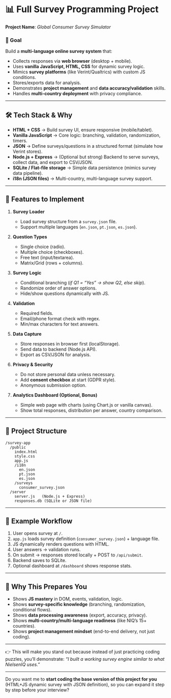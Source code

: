 # 📊 Full Survey Programming Project

**Project Name**: *Global Consumer Survey Simulator*

### 🎯 Goal

Build a **multi-language online survey system** that:

* Collects responses via **web browser** (desktop + mobile).
* Uses **vanilla JavaScript, HTML, CSS** for dynamic survey logic.
* Mimics **survey platforms** (like Verint/Qualtrics) with custom JS conditions.
* Stores/exports data for analysis.
* Demonstrates **project management** and **data accuracy/validation** skills.
* Handles **multi-country deployment** with privacy compliance.

---

## 🛠 Tech Stack & Why

* **HTML + CSS** → Build survey UI, ensure responsive (mobile/tablet).
* **Vanilla JavaScript** → Core logic: branching, validation, randomization, timers.
* **JSON** → Define surveys/questions in a structured format (simulate how Verint stores).
* **Node.js + Express** → (Optional but strong) Backend to serve surveys, collect data, and export to CSV/JSON.
* **SQLite / Flat-file storage** → Simple data persistence (mimics survey data pipeline).
* **i18n (JSON files)** → Multi-country, multi-language survey support.

---

## 🔨 Features to Implement

1. **Survey Loader**

   * Load survey structure from a `survey.json` file.
   * Support multiple languages (`en.json`, `pt.json`, `es.json`).

2. **Question Types**

   * Single choice (radio).
   * Multiple choice (checkboxes).
   * Free text (input/textarea).
   * Matrix/Grid (rows + columns).

3. **Survey Logic**

   * Conditional branching (*if Q1 = “Yes” → show Q2, else skip*).
   * Randomize order of answer options.
   * Hide/show questions dynamically with JS.

4. **Validation**

   * Required fields.
   * Email/phone format check with regex.
   * Min/max characters for text answers.

5. **Data Capture**

   * Store responses in browser first (localStorage).
   * Send data to backend (Node.js API).
   * Export as CSV/JSON for analysis.

6. **Privacy & Security**

   * Do not store personal data unless necessary.
   * Add **consent checkbox** at start (GDPR style).
   * Anonymous submission option.

7. **Analytics Dashboard (Optional, Bonus)**

   * Simple web page with charts (using Chart.js or vanilla canvas).
   * Show total responses, distribution per answer, country comparison.

---

## 📂 Project Structure

```
/survey-app
  /public
    index.html
    style.css
    app.js
    /i18n
      en.json
      pt.json
      es.json
    /surveys
      consumer_survey.json
  /server
    server.js   (Node.js + Express)
    responses.db (SQLite or JSON file)
```

---

## 🚀 Example Workflow

1. User opens survey at `/`.
2. `app.js` loads survey definition (`consumer_survey.json`) + language file.
3. JS dynamically renders questions with HTML.
4. User answers → validation runs.
5. On submit → responses stored locally + POST to `/api/submit`.
6. Backend saves to SQLite.
7. Optional dashboard at `/dashboard` shows response stats.

---

## 🎯 Why This Prepares You

* Shows **JS mastery** in DOM, events, validation, logic.
* Shows **survey-specific knowledge** (branching, randomization, conditional flows).
* Shows **data processing awareness** (export, accuracy, privacy).
* Shows **multi-country/multi-language readiness** (like NIQ’s 15+ countries).
* Shows **project management mindset** (end-to-end delivery, not just coding).

---

👉 This will make you stand out because instead of just practicing coding puzzles, you’ll demonstrate: *“I built a working survey engine similar to what NielsenIQ uses.”*

---

Do you want me to **start coding the base version of this project for you** (HTML+JS dynamic survey with JSON definition), so you can expand it step by step before your interview?
